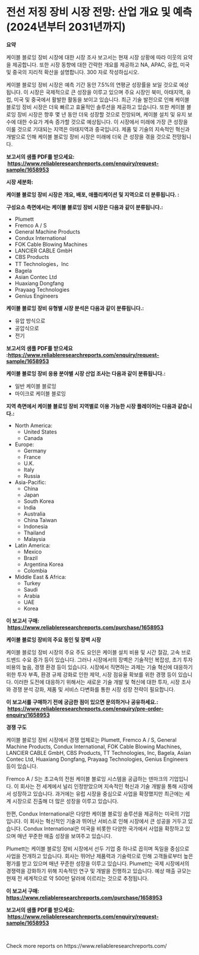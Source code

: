 <p><h1>전선 저징 장비 시장 전망: 산업 개요 및 예측 (2024년부터 2031년까지)</h1></p><p><strong>요약</strong></p>
<p><p>케이블 블로잉 장비 시장에 대한 시장 조사 보고서는 현재 시장 상황에 따라 이웃의 요약을 제공합니다. 또한 시장 동향에 대한 간략한 개요를 제공하고 NA, APAC, 유럽, 미국 및 중국의 지리적 확산을 설명합니다. 300 자로 작성하십시오. </p><p>케이블 블로잉 장비 시장은 예측 기간 동안 7.5%의 연평균 성장률을 보일 것으로 예상됩니다. 이 시장은 국제적으로 큰 성장을 이루고 있으며 주요 시장인 북미, 아태지역, 유럽, 미국 및 중국에서 활발한 활동을 보이고 있습니다. 최근 기술 발전으로 인해 케이블 블로잉 장비 시장은 더욱 빠르고 효율적인 솔루션을 제공하고 있습니다. 또한 케이블 블로잉 장비 시장은 향후 몇 년 동안 더욱 성장할 것으로 전망되며, 케이블 설치 및 유지 보수에 대한 수요가 계속 증가할 것으로 예상됩니다. 이 시장에서 미래에 가장 큰 성장을 이룰 것으로 기대되는 지역은 아태지역과 중국입니다. 제품 및 기술의 지속적인 혁신과 개발으로 인해 케이블 블로잉 장비 시장은 미래에 더욱 큰 성장을 겪을 것으로 전망됩니다.</p></p>
<p><strong>보고서의 샘플 PDF를 받으세요: &nbsp;<a href="https://www.reliableresearchreports.com/enquiry/request-sample/1658953">https://www.reliableresearchreports.com/enquiry/request-sample/1658953</a></strong></p>
<p><strong>시장 세분화:</strong></p>
<p><strong> 케이블 블로잉 장비 시장은 개요, 배포, 애플리케이션 및 지역으로 더 분류됩니다. :</strong></p>
<p><strong>구성요소 측면에서는 케이블 블로잉 장비 시장은 다음과 같이 분류됩니다.:</strong></p>
<p><ul><li>Plumett</li><li>Fremco A / S</li><li>General Machine Products</li><li>Condux International</li><li>FOK Cable Blowing Machines</li><li>LANCIER CABLE GmbH</li><li>CBS Products</li><li>TT Technologies，Inc</li><li>Bagela</li><li>Asian Contec Ltd</li><li>Huaxiang Dongfang</li><li>Prayaag Technologies</li><li>Genius Engineers</li></ul></p>
<p><strong> 케이블 블로잉 장비 유형별 시장 분석은 다음과 같이 분류됩니다.:</strong></p>
<p><ul><li>유압 방식으로</li><li>공압식으로</li><li>전기</li></ul></p>
<p><strong>보고서의 샘플 PDF를 받으세요 :<a href="https://www.reliableresearchreports.com/enquiry/request-sample/1658953">https://www.reliableresearchreports.com/enquiry/request-sample/1658953</a></strong></p>
<p><strong> 케이블 블로잉 장비 응용 분야별 시장 산업 조사는 다음과 같이 분류됩니다.:</strong></p>
<p><ul><li>일반 케이블 블로잉</li><li>마이크로 케이블 블로잉</li></ul></p>
<p><strong>지역 측면에서 케이블 블로잉 장비 지역별로 이용 가능한 시장 플레이어는 다음과 같습니다.:</strong></p>
<p><ul>
    <li>
        North America:
        <ul>
            <li>United States</li>
            <li>Canada</li>
        </ul>
    </li>
    <li>
        Europe:
        <ul>
            <li>Germany</li>
            <li>France</li>
            <li>U.K.</li>
            <li>Italy</li>
            <li>Russia</li>
        </ul>
    </li>
    <li>
        Asia-Pacific:
        <ul>
            <li>China</li>
            <li>Japan</li>
            <li>South Korea</li>
            <li>India</li>
            <li>Australia</li>
            <li>China Taiwan</li>
            <li>Indonesia</li>
            <li>Thailand</li>
            <li>Malaysia</li>
        </ul>
    </li>
    <li>
        Latin America:
        <ul>
            <li>Mexico</li>
            <li>Brazil</li>
            <li>Argentina Korea</li>
            <li>Colombia</li>
        </ul>
    </li>
    <li>
        Middle East & Africa:
        <ul>
            <li>Turkey</li>
            <li>Saudi</li>
            <li>Arabia</li>
            <li>UAE</li>
            <li>Korea</li>
        </ul>
    </li>
    </ul></p>
<p><strong>이 보고서 구매: &nbsp;<a href="https://www.reliableresearchreports.com/purchase/1658953">https://www.reliableresearchreports.com/purchase/1658953</a></strong></p>
<p><strong>케이블 블로잉 장비의 주요 동인 및 장벽 시장</strong></p>
<p><p>케이블 블로잉 장비 시장의 주요 주도 요인은 케이블 설치 비용 및 시간 절감, 고속 브로드밴드 수요 증가 등이 있습니다. 그러나 시장에서의 장벽은 기술적인 복잡성, 초기 투자 비용의 높음, 경쟁 환경 등이 있습니다. 시장에서 직면하는 과제는 기술 혁신에 대응하기 위한 투자 부족, 환경 규제 강화로 인한 제약, 시장 점유율 확보를 위한 경쟁 등이 있습니다. 이러한 도전에 대응하기 위해서는 새로운 기술 개발 및 혁신에 대한 투자, 시장 조사와 경쟁 분석 강화, 제품 및 서비스 다변화를 통한 시장 성장 전략이 필요합니다.</p></p>
<p><strong>이 보고서를 구매하기 전에 궁금한 점이 있으면 문의하거나 공유하세요.: &nbsp;<a href="https://www.reliableresearchreports.com/enquiry/pre-order-enquiry/1658953">https://www.reliableresearchreports.com/enquiry/pre-order-enquiry/1658953</a></strong></p>
<p><strong>경쟁 구도</strong></p>
<p><p>케이블 블로잉 장비 시장에서 경쟁 업체로는 Plumett, Fremco A / S, General Machine Products, Condux International, FOK Cable Blowing Machines, LANCIER CABLE GmbH, CBS Products, TT Technologies, Inc, Bagela, Asian Contec Ltd, Huaxiang Dongfang, Prayaag Technologies, Genius Engineers 등이 있습니다.</p><p>Fremco A / S는 초고속의 전원 케이블 블로잉 시스템을 공급하는 덴마크의 기업입니다. 이 회사는 전 세계에서 널리 인정받았으며 지속적인 혁신과 기술 개발을 통해 시장에서 성장하고 있습니다. 과거에는 유럽 시장을 중심으로 사업을 확장했지만 최근에는 세계 시장으로 진출해 더 많은 성장을 이루고 있습니다.</p><p>한편, Condux International은 다양한 케이블 블로잉 솔루션을 제공하는 미국의 기업입니다. 이 회사는 혁신적인 기술과 뛰어난 서비스로 인해 시장에서 큰 성공을 거두고 있습니다. Condux International은 미국을 비롯한 다양한 국가에서 사업을 확장하고 있으며 매년 꾸준한 매출 성장을 보여주고 있습니다.</p><p>Plumett는 케이블 블로잉 장비 시장에서 선두 기업 중 하나로 꼽히며 독일을 중심으로 사업을 전개하고 있습니다. 회사는 뛰어난 제품력과 기술력으로 인해 고객들로부터 높은 평가를 받고 있으며 매년 꾸준한 성장을 이루고 있습니다. Plumett는 국제 시장에서의 경쟁력을 강화하기 위해 지속적인 연구 및 개발을 진행하고 있습니다. 예상 매출 규모는 현재 전 세계적으로 약 500만 달러에 이르리는 것으로 추정됩니다.</p></p>
<p><strong>이 보고서 구매: &nbsp; <a href="https://www.reliableresearchreports.com/purchase/1658953">https://www.reliableresearchreports.com/purchase/1658953</a></strong></p>
<p><strong>보고서의 샘플 PDF를 받으세요: &nbsp;<a href="https://www.reliableresearchreports.com/enquiry/request-sample/1658953">https://www.reliableresearchreports.com/enquiry/request-sample/1658953</a></strong><strong></strong></p>
<p>&nbsp;</p>
<p>Check more reports on https://www.reliableresearchreports.com/</p>